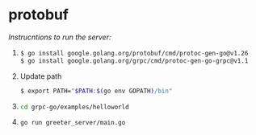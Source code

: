 # protobuf

_Instrucntions to run the server:_

1. ```sh
   $ go install google.golang.org/protobuf/cmd/protoc-gen-go@v1.26
   $ go install google.golang.org/grpc/cmd/protoc-gen-go-grpc@v1.1
   ```
2. Update path
   ```sh
   $ export PATH="$PATH:$(go env GOPATH)/bin"  
   ```
3. ```sh
   cd grpc-go/examples/helloworld
   ```
4. ```sh
   go run greeter_server/main.go
   ```   
  

